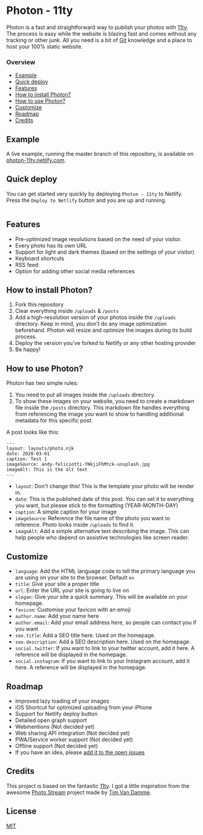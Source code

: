 # Photon - 11ty

Photon is a fast and straightforward way to publish your photos with [11ty](https://www.11ty.dev). The process is easy while the website is blazing fast and comes without any tracking or other junk. All you need is a bit of [Git](https://git-scm.com) knowledge and a place to host your 100% static website.

### Overview

- [Example](https://github.com/usephoton/photon-11ty#example)
- [Quick deploy](https://github.com/usephoton/photon-11ty#quick-deploy)
- [Features](https://github.com/usephoton/photon-11ty#features)
- [How to install Photon?](https://github.com/usephoton/photon-11ty#how-to-install-photon)
- [How to use Photon?](https://github.com/usephoton/photon-11ty#how-to-use-photon)
- [Customize](https://github.com/usephoton/photon-11ty#customize)
- [Roadmap](https://github.com/usephoton/photon-11ty#roadmap)
- [Credits](https://github.com/usephoton/photon-11ty#credits)

## Example

A live example, running the master branch of this repository, is available on [photon-11ty.netlify.com](https://photon-11ty.netlify.com).

## Quick deploy

You can get started very quickly by deploying `Photon - 11ty` to Netlify. Press the `Deploy to Netlify` button and you are up and running.

<a href="https://app.netlify.com/start/deploy?repository=https://github.com/usephoton/photon-11ty"><img src="https://www.netlify.com/img/deploy/button.svg" alt=""></a>

## Features

- Pre-optimized image resolutions based on the need of your visitor.
- Every photo has its own URL
- Support for light and dark themes (based on the settings of your visitor)
- Keyboard shortcuts
- RSS feed
- Option for adding other social media references

## How to install Photon?

1. Fork this repository
2. Clear everything inside `/uploads` & `/posts`
3. Add a high-resolution version of your photos inside the `/uploads` directory. Keep in mind, you don't do any image optimization beforehand. Photon will resize and optimize the images during its build process.
4. Deploy the version you've forked to Netlify or any other hosting provider
5. Be happy!

## How to use Photon?

Photon has two simple rules:

1. You need to put all images inside the `/uploads` directory.
2. To show these images on your website, you need to create a markdown file inside the `/posts` directory. This markdown file handles everything from referencing the image you want to show to handling additional metadata for this specific post.

A post looks like this:

```
---
layout: layouts/photo.njk
date: 2020-03-01
caption: Test 1
imageSource: andy-feliciotti-YNkjiFhMtck-unsplash.jpg
imageAlt: This is the alt text
---
```

- `layout`: Don't change this! This is the template your photo will be render in.
- `date`: This is the published date of this post. You can set it to everything you want, but please stick to the formatting (YEAR-MONTH-DAY)
- `caption`: A simple caption for your image
- `imageSource`: Reference the file name of the photo you want to reference. Photo looks inside `/uploads` to find it.
- `imageAlt`: Add a simple alternative text describing the image. This can help people who depend on assistive technologies like screen reader.

## Customize

- `language`: Add the HTML language code to tell the primary language you are using on your site to the browser. Default `en`
- `title`: Give your site a proper title
- `url`: Enter the URL your site is going to live on
- `slogan`: Give your site a quick summary. This will be available on your homepage.
- `favicon`: Customise your favicon with an emoji
- `author.name`: Add your name here
- `author.email`: Add your email address here, so people can contact you if you want
- `seo.title`: Add a SEO title here. Used on the homepage.
- `seo.description`: Add a SEO description here. Used on the homepage.
- `social.twitter`: If you want to link to your twitter account, add it here. A reference will be displayed in the homepage.
- `social.instagram`: If you want to link to your Instagram account, add it here. A reference will be displayed in the homepage.

## Roadmap

- Improved lazy loading of your images
- iOS Shortcut for optimized uploading from your iPhone
- Support for Netlify deploy button
- Detailed open graph support
- Webmentions (Not decided yet)
- Web sharing API integration (Not decided yet)
- PWA/Service worker support (Not decided yet)
- Offline support (Not decided yet)
- If you have an idea, please [add it to the open issues](https://github.com/usephoton/photon-11ty/issues/new)

## Credits

This project is based on the fantastic [11ty](https://www.11ty.dev). I got a little inspiration from the awesome [Photo Stream](https://github.com/maxvoltar/photo-stream) project made by [Tim Van Damme](https://twitter.com/maxvoltar).

## License

[MIT](https://github.com/usephoton/photon-11ty/blob/master/LICENSE)
